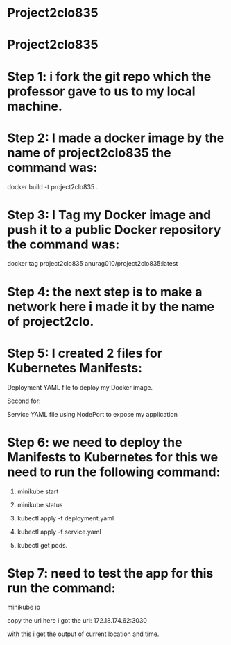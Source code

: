 ﻿# Project2clo835

# Project2clo835

# Step 1: i fork the git repo which the professor gave to us to my local machine.

# Step 2: I made a docker image by the name of project2clo835 the command was:

 docker build -t project2clo835 .

# Step 3:  I Tag my Docker image and push it to a public Docker repository the command was:

docker tag project2clo835 anurag010/project2clo835:latest


# Step 4: the next step is to make a network here i made it by the name of project2clo.


# Step 5: I created 2 files for Kubernetes Manifests:

Deployment YAML file to deploy my Docker image.

Second for:

Service YAML file using NodePort to expose my application 

# Step 6: we need to deploy the Manifests to Kubernetes for this we need to run the following command:

1. minikube start

2. minikube status

3. kubectl apply -f deployment.yaml

4. kubectl apply -f service.yaml

5. kubectl get pods.


# Step 7: need to test the app for this run the command:

minikube ip

copy the url here i got the url: 172.18.174.62:3030

with this i get the output of current location and time.




